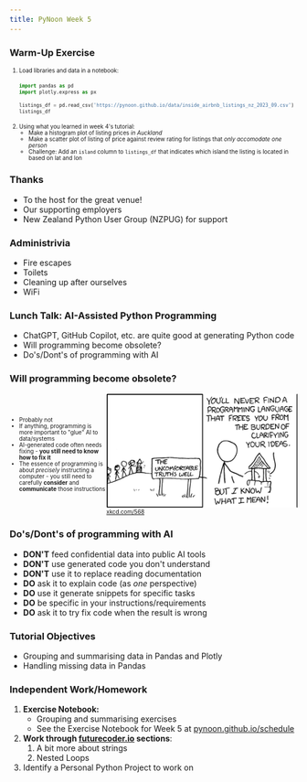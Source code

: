 ```yaml
---
title: PyNoon Week 5
---
```


### Warm-Up Exercise

<style>
.plot-exercise {
    font-size: 0.7em;
}
.plot-exercise pre {
    width: 100%;
    margin: 5px 0;
}
</style>
<div class="plot-exercise">

1. Load libraries and data in a notebook:
   ```python
   import pandas as pd
   import plotly.express as px

   listings_df = pd.read_csv('https://pynoon.github.io/data/inside_airbnb_listings_nz_2023_09.csv')
   listings_df
   ```
2. Using what you learned in week 4's tutorial:
   * Make a histogram plot of listing prices *in Auckland*
   * Make a scatter plot of listing of price against review rating for
     listings that *only accomodate one person*
   * Challenge: Add an `island` column to `listings_df` that indicates
     which island the listing is located in based on lat and lon

</div>


### Thanks

* To the host for the great venue!
* Our supporting employers
* New Zealand Python User Group (NZPUG) for support

### Administrivia

* Fire escapes
* Toilets
* Cleaning up after ourselves
* WiFi


### Lunch Talk: AI-Assisted Python Programming

* ChatGPT, GitHub Copilot, etc. are quite good at generating Python code
* Will programming become obsolete?
* Do's/Dont's of programming with AI

### Will programming become obsolete?

<div style="font-size: 0.7em; display: flex; align-items: center;">

* Probably not
* If anything, programming is more important to "glue" AI to
  data/systems
* AI-generated code often needs fixing - **you still need to know how to
  fix it**
* The essence of programming is about *precisely* instructing a
  computer - you still need to carefully **consider** and
  **communicate** those instructions

<div>
<img src="well.png" style="width: 1400px; margin: 0;">
<a href="https://xkcd.com/568/">xkcd.com/568</a>
</div>

</div>

### Do's/Dont's of programming with AI

* **DON'T** feed confidential data into public AI tools
* **DON'T** use generated code you don't understand
* **DON'T** use it to replace reading documentation
* **DO** ask it to explain code (as *one* perspective)
* **DO** use it generate snippets for specific tasks
* **DO** be specific in your instructions/requirements
* **DO** ask it to try fix code when the result is wrong


### Tutorial Objectives

* Grouping and summarising data in Pandas and Plotly
* Handling missing data in Pandas


### Independent Work/Homework

1. **Exercise Notebook:**
   * Grouping and summarising exercises
   * See the Exercise Notebook for Week 5 at
     [pynoon.github.io/schedule](https://pynoon.github.io/schedule)
2. **Work through [futurecoder.io](https://futurecoder.io) sections**:
   1. A bit more about strings
   2. Nested Loops
3. Identify a Personal Python Project to work on
